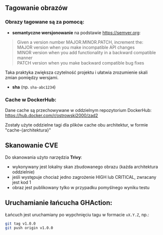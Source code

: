 ## Tagowanie obrazów

### Obrazy tagowane są za pomocą:

- **semantyczne wersjonowanie** na podstawie https://semver.org:

>Given a version number MAJOR.MINOR.PATCH, increment the:  
MAJOR version when you make incompatible API changes  
MINOR version when you add functionality in a backward compatible manner  
PATCH version when you make backward compatible bug fixes  

Taka praktyka zwiększa czytelność projektu i ułatwia zrozumienie skali zmian pomiędzy wersjami.

- **sha** (np. `sha-abc1234`)

### Cache w DockerHub:

Dane cache są przechowywane w oddzielnym repozytorium DockerHub:
https://hub.docker.com/r/ostrowski2000/zad2

Zostały użyte oddzielne tagi dla plików cache obu architektur, w formie "cache-{architektura}"

## Skanowanie CVE

Do skanowania użyto narzędzia **Trivy**:
- wykonywany jest lokalny skan zbudowanego obrazu (każda architektura oddzielnie)
- jeśli występuje chociaż jedno zagrożenie HIGH lub CRITICAL, zwracany jest kod 1
- obraz jest publikowany tylko w przypadku pomyślnego wyniku testu

## Uruchamianie łańcucha GHAction:

Łańcuch jest uruchamiany po wypchnięciu tagu w formacie `vX.Y.Z`, np.:
```bash
git tag v1.0.0
git push origin v1.0.0
```
